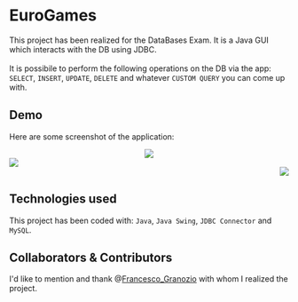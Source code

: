 # EuroGames
This project has been realized for the DataBases Exam. It is a Java GUI which interacts with the DB using JDBC.  
<br>
It is possibile to perform the following operations on the DB via the app: ```SELECT```, ```INSERT```, ```UPDATE```, ```DELETE``` and whatever ```CUSTOM QUERY``` you can come up with.

## Demo
Here are some screenshot of the application:
<div align="center">
  <img src="https://github.com/sl1mSha4dey/EuroGames/blob/main/demo/main.jpeg" />
</div>
<div align="left">
  <img src="https://github.com/sl1mSha4dey/EuroGames/blob/main/demo/main_query.jpeg" />
</div>
<div align="right">
  <img src="https://github.com/sl1mSha4dey/EuroGames/blob/main/demo/main_select.jpeg" />
</div>

## Technologies used
This project has been coded with: ```Java```, ```Java Swing```, ```JDBC Connector``` and ```MySQL```.

## Collaborators & Contributors
I'd like to mention and thank @[Francesco_Granozio](https://github.com/Francesco-Granozio) with whom I realized the project. 
